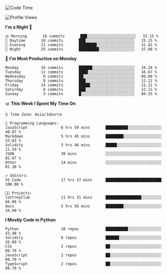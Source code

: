 <!--START_SECTION:waka-->
![Code Time](http://img.shields.io/badge/Code%20Time-1%2C382%20hrs%2010%20mins-blue)

![Profile Views](http://img.shields.io/badge/Profile%20Views-7-blue)

**I'm a Night 🦉** 

```text
🌞 Morning       10 commits       ███░░░░░░░░░░░░░░░░░░░░░░   15.15 % 
🌆 Daytime       10 commits       ███░░░░░░░░░░░░░░░░░░░░░░   15.15 % 
🌃 Evening       21 commits       ████████░░░░░░░░░░░░░░░░░   31.82 % 
🌙 Night         25 commits       █████████░░░░░░░░░░░░░░░░   37.88 % 

```
📅 **I'm Most Productive on Monday** 

```text
Monday          16 commits       ██████░░░░░░░░░░░░░░░░░░░   24.24 % 
Tuesday         11 commits       ████░░░░░░░░░░░░░░░░░░░░░   16.67 % 
Wednesday        6 commits       ██░░░░░░░░░░░░░░░░░░░░░░░   09.09 % 
Thursday         8 commits       ███░░░░░░░░░░░░░░░░░░░░░░   12.12 % 
Friday          14 commits       █████░░░░░░░░░░░░░░░░░░░░   21.21 % 
Saturday         8 commits       ███░░░░░░░░░░░░░░░░░░░░░░   12.12 % 
Sunday           3 commits       █░░░░░░░░░░░░░░░░░░░░░░░░   04.55 % 

```


📊 **This Week I Spent My Time On** 

```text
⌚︎ Time Zone: Asia/Jakarta

💬 Programming Languages: 
JavaScript               6 hrs 59 mins       ██████████░░░░░░░░░░░░░░░   40.07 % 
Markdown                 5 hrs 45 mins       ████████░░░░░░░░░░░░░░░░░   33.03 % 
Solidity                 3 hrs 46 mins       █████░░░░░░░░░░░░░░░░░░░░   21.59 % 
JSON                     30 mins             ░░░░░░░░░░░░░░░░░░░░░░░░░   02.87 % 
Other                    14 mins             ░░░░░░░░░░░░░░░░░░░░░░░░░   01.38 % 

🔥 Editors: 
VS Code                  17 hrs 27 mins      █████████████████████████   100.00 % 

🐱‍💻 Projects: 
lottreyClub              11 hrs 31 mins      ████████████████░░░░░░░░░   66.00 % 
docs                     5 hrs 56 mins       ████████░░░░░░░░░░░░░░░░░   34.00 % 

```

**I Mostly Code in Python** 

```text
Python                   10 repos            ██████████░░░░░░░░░░░░░░░   43.48 % 
Solidity                 6 repos             ██████░░░░░░░░░░░░░░░░░░░   26.09 % 
CSS                      2 repos             ██░░░░░░░░░░░░░░░░░░░░░░░   08.70 % 
JavaScript               2 repos             ██░░░░░░░░░░░░░░░░░░░░░░░   08.70 % 
TypeScript               2 repos             ██░░░░░░░░░░░░░░░░░░░░░░░   08.70 % 

```



<!--END_SECTION:waka-->
